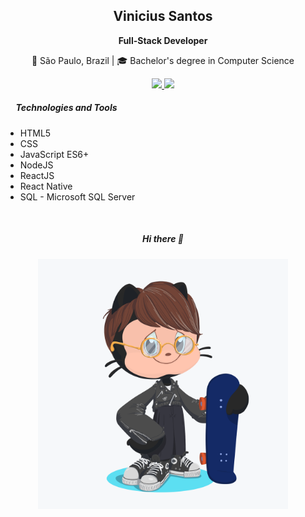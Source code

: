 <h2 align="center">Vinicius Santos</h2>

<p align="center"><strong>Full-Stack Developer</strong></p>

<p align="center">📌 S&atilde;o Paulo, Brazil | 🎓 Bachelor's degree in Computer Science</p>

<p align="center">
  <a href="mailto:viniciuskt0@gmail.com" target="_blank">
    <img
      src="https://img.shields.io/badge/-viniciuskt0@gmail.com-C34D42?style=flat&amp;logo=Gmail&amp;logoColor=white" />
  </a>
  <a href="https://www.linkedin.com/in/vinicius432/" target="_blank">
    <img src="https://img.shields.io/badge/-Linkedin-0077B5?style=flat&amp;logo=Linkedin&amp;logoColor=white" />
  </a>
</p>

<h5>&nbsp; &nbsp; &nbsp;Technologies and Tools</h5>

<ul>
  <li>HTML5</li>
  <li>CSS</li>
  <li>JavaScript ES6+</li>
  
  <li>NodeJS</li>
  <li>ReactJS</li>
  <li>React Native</li>
  
  <li>SQL - Microsoft SQL Server&nbsp;</li>
</ul>

<br />

<h5 align="center">
    Hi there 👋
</h5>

<p align="center">
  <img src="https://github.com/vini-cius/vini-cius/blob/master/.github/assets/octocat.png" width="400" alt="my octocat" align="center" />
</p>
